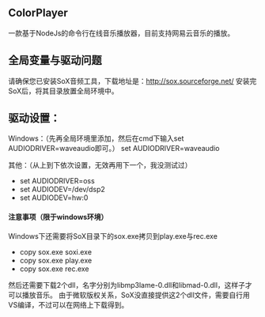 ## ColorPlayer
一款基于NodeJs的命令行在线音乐播放器，目前支持网易云音乐的播放。

## 全局变量与驱动问题

请确保您已安装SoX音频工具，下载地址是：http://sox.sourceforge.net/
安装完SoX后，将其目录放置全局环境中。

## 驱动设置：

Windows：（先再全局环境里添加，然后在cmd下输入set AUDIODRIVER=waveaudio即可。）
set AUDIODRIVER=waveaudio

其他：（从上到下依次设置，无效再用下一个，我没测试过）
- set AUDIODRIVER=oss
- set AUDIODEV=/dev/dsp2
- set AUDIODEV=hw:0

#### 注意事项（限于windows环境）
Windows下还需要将SoX目录下的sox.exe拷贝到play.exe与rec.exe
- copy sox.exe soxi.exe
- copy sox.exe play.exe
- copy sox.exe rec.exe

然后还需要下载2个dll，名字分别为libmp3lame-0.dll和libmad-0.dll，这样子才可以播放音乐。
由于微软版权关系，SoX没直接提供这2个dll文件，需要自行用VS编译，不过可以在网络上下载得到。